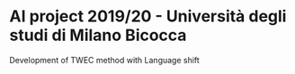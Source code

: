 # AI project 2019/20 - Università degli studi di Milano Bicocca
Development of TWEC method with Language shift
